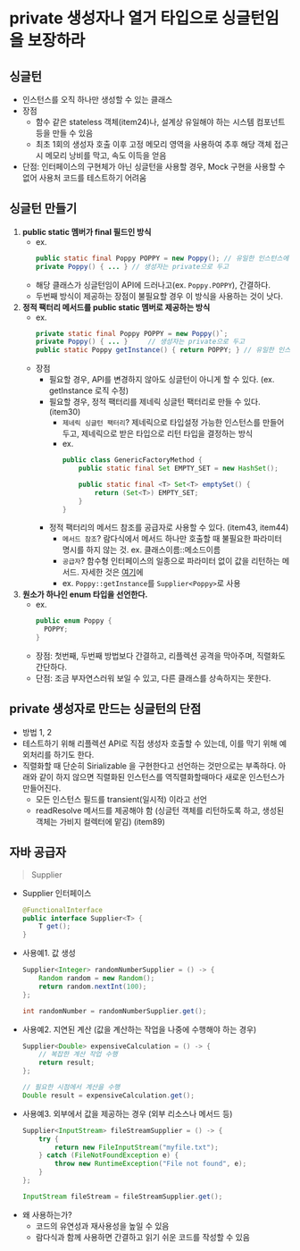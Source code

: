 # private 생성자나 열거 타입으로 싱글턴임을 보장하라

## 싱글턴
- 인스턴스를 오직 하나만 생성할 수 있는 클래스
- 장점
    * 함수 같은 stateless 객체(item24)나, 설계상 유일해야 하는 시스템 컴포넌트 등을 만들 수 있음
    * 최초 1회의 생성자 호출 이후 고정 메모리 영역을 사용하여 추후 해당 객체 접근시 메모리 낭비를 막고, 속도 이득을 얻음
- 단점: 인터페이스의 구현체가 아닌 싱글턴을 사용할 경우, Mock 구현을 사용할 수 없어 사용처 코드를 테스트하기 어려움

## 싱글턴 만들기
1. **public static 멤버가 final 필드인 방식**
    - ex. 
      ```java
      public static final Poppy POPPY = new Poppy(); // 유일한 인스턴스에 접근할 수 있는 public static 멤버를 마련
      private Poppy() { ... } // 생성자는 private으로 두고
      ```
    - 해당 클래스가 싱글턴임이 API에 드러나고(ex. `Poppy.POPPY`), 간결하다.
    - 두번째 방식이 제공하는 장점이 불필요할 경우 이 방식을 사용하는 것이 낫다.
2. **정적 팩터리 메서드를 public static 멤버로 제공하는 방식**
    - ex. 
      ```java
      private static final Poppy POPPY = new Poppy()`;
      private Poppy() { ... }     // 생성자는 private으로 두고
      public static Poppy getInstance() { return POPPY; } // 유일한 인스턴스에 접근할 수 있는 public static 멤버를 마련
      ```
    - 장점
        * 필요할 경우, API를 변경하지 않아도 싱글턴이 아니게 할 수 있다. (ex. getInstance 로직 수정)
        * 필요할 경우, 정적 팩터리를 제네릭 싱글턴 팩터리로 만들 수 있다. (item30)
            + `제네릭 싱글턴 팩터리`? 제네릭으로 타입설정 가능한 인스턴스를 만들어두고, 제네릭으로 받은 타입으로 리턴 타입을 결정하는 방식
            + ex.
              ```java
              public class GenericFactoryMethod {
                  public static final Set EMPTY_SET = new HashSet();

                  public static final <T> Set<T> emptySet() {
                      return (Set<T>) EMPTY_SET;
                  }
              }
              ```
        * 정적 팩터리의 메서드 참조를 공급자로 사용할 수 있다. (item43, item44)
            + `메서드 참조`? 람다식에서 메서드 하나만 호출할 때 불필요한 파라미터 명시를 하지 않는 것. ex. 클래스이름::메소드이름
            + `공급자`? 함수형 인터페이스의 일종으로 파라미터 없이 값을 리턴하는 메서드. 자세한 것은 [여기](#자바-공급자)에
            + ex. `Poppy::getInstance`를 `Supplier<Poppy>`로 사용
3. **원소가 하나인 enum 타입을 선언한다.**
    - ex.
      ```java
      public enum Poppy {
        POPPY;
      }
      ```
    - 장점: 첫번째, 두번째 방법보다 간결하고, 리플렉션 공격을 막아주며, 직렬화도 간단하다.
    - 단점: 조금 부자연스러워 보일 수 있고, 다른 클래스를 상속하지는 못한다.

## private 생성자로 만드는 싱글턴의 단점
- 방법 1, 2
- 테스트하기 위해 리플렉션 API로 직접 생성자 호출할 수 있는데, 이를 막기 위해 예외처리를 하기도 한다.
- 직렬화할 때 단순히 Sirializable 을 구현한다고 선언하는 것만으로는 부족하다. 아래와 같이 하지 않으면 직렬화된 인스턴스를 역직렬화할때마다 새로운 인스턴스가 만들어진다.
    * 모든 인스턴스 필드를 transient(일시적) 이라고 선언
    * readResolve 메서드를 제공해야 함 (싱글턴 객체를 리턴하도록 하고, 생성된 객체는 가비지 컬렉터에 맡김) (item89)

## 자바 공급자
> Supplier<T>
- Supplier 인터페이스
  ```java
  @FunctionalInterface
  public interface Supplier<T> {
      T get();
  }
  ```
- 사용예1. 값 생성
  ```java
  Supplier<Integer> randomNumberSupplier = () -> {
      Random random = new Random();
      return random.nextInt(100);
  };

  int randomNumber = randomNumberSupplier.get();
  ```
- 사용예2. 지연된 계산 (값을 계산하는 작업을 나중에 수행해야 하는 경우)
  ```java
  Supplier<Double> expensiveCalculation = () -> {
      // 복잡한 계산 작업 수행
      return result;
  };

  // 필요한 시점에서 계산을 수행
  Double result = expensiveCalculation.get();
  ```
- 사용예3. 외부에서 값을 제공하는 경우 (외부 리소스나 메서드 등)
  ```java
  Supplier<InputStream> fileStreamSupplier = () -> {
      try {
          return new FileInputStream("myfile.txt");
      } catch (FileNotFoundException e) {
          throw new RuntimeException("File not found", e);
      }
  };

  InputStream fileStream = fileStreamSupplier.get();
  ```
- 왜 사용하는가?
    * 코드의 유연성과 재사용성을 높일 수 있음
    * 람다식과 함께 사용하면 간결하고 읽기 쉬운 코드를 작성할 수 있음